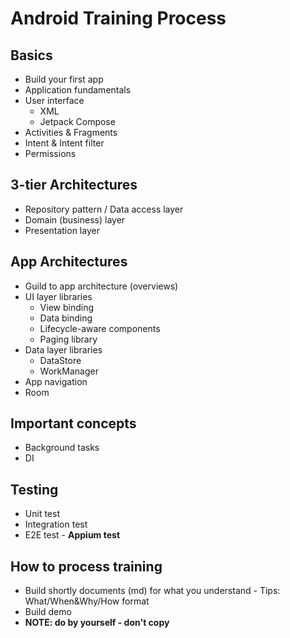 # Android Training Process

## Basics
- Build your first app
- Application fundamentals
- User interface
    - XML
    - Jetpack Compose
- Activities & Fragments
- Intent & Intent filter
- Permissions

## 3-tier Architectures
- Repository pattern / Data access layer
- Domain (business) layer
- Presentation layer

## App Architectures
- Guild to app architecture (overviews)
- UI layer libraries
    - View binding
    - Data binding
    - Lifecycle-aware components
    - Paging library
- Data layer libraries
    - DataStore
    - WorkManager
- App navigation
- Room

## Important concepts
- Background tasks
- DI

## Testing
- Unit test
- Integration test
- E2E test - **Appium test**

## How to process training
- Build shortly documents (md) for what you understand - Tips: What/When&Why/How format
- Build demo
- **NOTE: do by yourself - don't copy**
